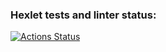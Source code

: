 ### Hexlet tests and linter status:
[![Actions Status](https://github.com/AuthorizedUser1337/frontend-project-46/workflows/hexlet-check/badge.svg)](https://github.com/AuthorizedUser1337/frontend-project-46/actions)
